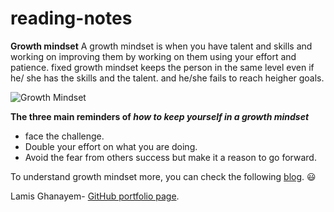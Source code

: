 # reading-notes


**Growth mindset**
A growth mindset is when you have talent and skills and working on improving them by working on them using your effort and patience.
fixed growth mindset keeps the person in the same level even if he/ she has the skills and the talent. and he/she fails to reach heigher goals.

![Growth Mindset](https://www.scottbharris.com.au/assets/opengraph-images/Fixed-v-Growth.png)


**The three main reminders of _how to keep yourself in a growth mindset_**
- face the challenge.
- Double your effort on what you are doing.
- Avoid the fear from others success but make it a reason to go forward.

To understand growth mindset more, you can check the following [blog](https://www.atlassian.com/blog/inside-atlassian/growth-mindset). :smiley:


Lamis Ghanayem- [GitHub portfolio page](https://github.com/lamisghanayem).
